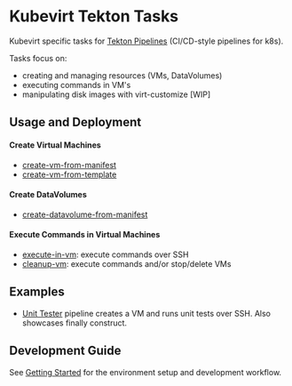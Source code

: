 # Kubevirt Tekton Tasks

Kubevirt specific tasks for [Tekton Pipelines](https://github.com/tektoncd/pipeline) (CI/CD-style pipelines for k8s).

Tasks focus on:

- creating and managing resources (VMs, DataVolumes)
- executing commands in VM's
- manipulating disk images with virt-customize [WIP]

## Usage and Deployment

#### Create Virtual Machines

- [create-vm-from-manifest](tasks/create-vm-from-manifest)
- [create-vm-from-template](tasks/create-vm-from-template)

#### Create DataVolumes

- [create-datavolume-from-manifest](tasks/create-datavolume-from-manifest)

#### Execute Commands in Virtual Machines

- [execute-in-vm](tasks/execute-in-vm): execute commands over SSH
- [cleanup-vm](tasks/cleanup-vm): execute commands and/or stop/delete VMs

## Examples

- [Unit Tester](examples/pipelines/unit-tester) pipeline creates a VM and runs unit tests over SSH. Also showcases finally construct.

## Development Guide

See [Getting Started](docs/getting-started.md) for the environment setup and development workflow.
